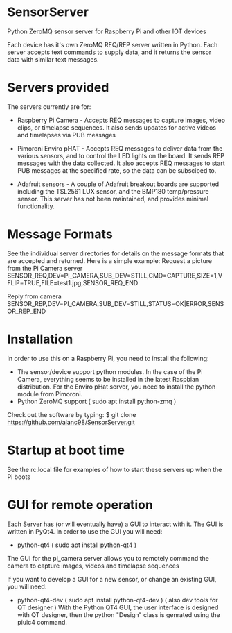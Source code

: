 # SensorServer

Python ZeroMQ sensor server for Raspberry Pi and other IOT devices

Each device has it's own ZeroMQ REQ/REP server written in Python. Each server accepts text commands to supply data, and it returns the sensor data with similar text messages. 

# Servers provided
The servers currently are for:

- Raspberry Pi Camera - Accepts REQ messages to capture images, video clips, or timelapse sequences. It also sends updates for active videos and timelapses via PUB messages

- Pimoroni Enviro pHAT - Accepts REQ messages to deliver data from the various sensors, and to control the LED lights on the board. It sends REP messages with the data collected. It also accepts REQ messages to start PUB messages at the specified rate, so the data can be subscibed to. 

- Adafruit sensors - A couple of Adafruit breakout boards are supported including the TSL2561 LUX sensor, and the BMP180 temp/pressure sensor. This server has not been maintained, and provides minimal functionality.


# Message Formats
See the individual server directories for details on the message formats that are accepted and returned. Here is a simple example:
Request a picture from the Pi Camera server
SENSOR_REQ,DEV=PI_CAMERA,SUB_DEV=STILL,CMD=CAPTURE,SIZE=1,VFLIP=TRUE,FILE=test1.jpg,SENSOR_REQ_END

Reply from camera
SENSOR_REP,DEV=PI_CAMERA,SUB_DEV=STILL,STATUS=OK|ERROR,SENSOR_REP_END

# Installation
In order to use this on a Raspberry Pi, you need to install the following:
- The sensor/device support python modules. In the case of the Pi Camera, everything seems to be installed in the latest Raspbian distribution. For the Enviro pHat server, you need to install the python module from Pimoroni. 
- Python ZeroMQ support ( sudo apt install python-zmq )

Check out the software by typing:
$ git clone https://github.com/alanc98/SensorServer.git 


# Startup at boot time
See the rc.local file for examples of how to start these servers up when the Pi boots

# GUI for remote operation
Each Server has (or will eventually have) a GUI to interact with it. The GUI is written in PyQt4. In order to use the GUI you will need:
- python-qt4 ( sudo apt install python-qt4 )

The GUI for the pi_camera server allows you to remotely command the camera to capture images, videos and timelapse sequences

If you want to develop a GUI for a new sensor, or change an existing GUI, you will need:
- python-qt4-dev ( sudo apt install python-qt4-dev )
( also dev tools for QT designer ) 
With the Python QT4 GUI, the user interface is designed with QT designer, then the python "Design" class is genrated using the piuic4 command. 


# 

